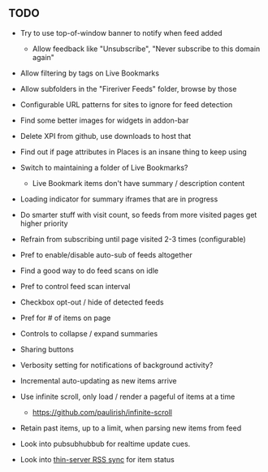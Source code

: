TODO
----

* Try to use top-of-window banner to notify when feed added
    * Allow feedback like "Unsubscribe", "Never subscribe to this domain again"

* Allow filtering by tags on Live Bookmarks

* Allow subfolders in the "Fireriver Feeds" folder, browse by those

* Configurable URL patterns for sites to ignore for feed detection

* Find some better images for widgets in addon-bar

* Delete XPI from github, use downloads to host that

* Find out if page attributes in Places is an insane thing to keep using

* Switch to maintaining a folder of Live Bookmarks?
    * Live Bookmark items don't have summary / description content

* Loading indicator for summary iframes that are in progress

* Do smarter stuff with visit count, so feeds from more visited pages get higher priority

* Refrain from subscribing until page visited 2-3 times (configurable)

* Pref to enable/disable auto-sub of feeds altogether

* Find a good way to do feed scans on idle

* Pref to control feed scan interval

* Checkbox opt-out / hide of detected feeds

* Pref for # of items on page

* Controls to collapse / expand summaries

* Sharing buttons

* Verbosity setting for notifications of background activity?

* Incremental auto-updating as new items arrive

* Use infinite scroll, only load / render a pageful of items at a time
    * https://github.com/paulirish/infinite-scroll

* Retain past items, up to a limit, when parsing new items from feed

* Look into pubsubhubbub for realtime update cues.

* Look into [thin-server RSS sync][] for item status

[thin-server RSS sync]: http://inessential.com/2010/02/08/idea_for_alternative_rss_syncing_system
